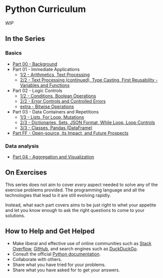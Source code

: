 # Python Curriculum

_WIP_

## In the Series

### Basics

* [Part 00 - Background](basics/00-background.md)
* Part 01 - Immediate Applications
    * [1/2 - Arithmetics, Text Processing](basics/01-immediate-applications-1.md)
    * [2/2 - Text Processing (continued), Type Casting, First Reusability - Variables and Functions](basics/01-immediate-applications-2.md)
* Part 02 - Logic Controls
    * [1/2 - Conditions, Boolean Operations](basics/02-logic-controls-1.md)
    * [2/2 - Error Controls and Controlled Errors](basics/02-logic-controls-2.md)
    * [extra - Bitwise Operations](basics/02-logic-controls-extra.md)
* Part 03 - Data Containers and Repetitions
    * [1/3 - Lists, For Loop, Mutations](basics/03-data-containers-and-repetitions-1.md)
    * [2/3 - Dictionaries, Sets, JSON Format, While Loop, Loop Controls](basics/03-data-containers-and-repetitions-2.md)
    * [3/3 - Classes, Pandas (DataFrame)](basics/03-data-containers-and-repetitions-3.md)
* [Part FF - Open-source, its Impact, and Future Prospects](basics/ff-outro.md)

### Data analysis

* [Part 04 - Aggregation and Visualization](data-analysis/04-aggregation-and-visualization.ipynb)

## On Exercises

This series does not aim to cover _every_ aspect needed to solve any of the exercise problems provided. The programming language and all the technologies that lead to it are still evolving rapidly.

Instead, what each part covers aims to be just right to whet your appetite and let you know enough to ask the right questions to come to your solutions.

## How to Help and Get Helped

* Make liberal and effective use of online communities such as [Stack Overflow](https://stackoverflow.com/), [GitHub](https://github.com/), and search engines such as [DuckDuckGo](https://duckduckgo.com/).
* Consult the official [Python documentation](https://docs.python.org/3.8/).
* Collaborate with others.
* Share what you have tried for your problems.
* Share what you have asked for to get your answers.

